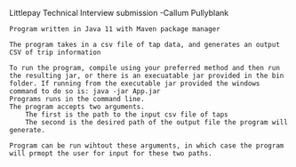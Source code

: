 Littlepay Technical Interview submission
	-Callum Pullyblank

	Program written in Java 11 with Maven package manager
	
	The program takes in a csv file of tap data, and generates an output CSV of trip information
	
	To run the program, compile using your preferred method and then run the resulting jar, or there is an execuatable jar provided in the bin folder. If running from the executable jar provided the windows command to do so is: java -jar App.jar
	Programs runs in the command line.
	The program accepts two arguments.
		The first is the path to the input csv file of taps
		The second is the desired path of the output file the program will generate.
	
	Program can be run wihtout these arguments, in which case the program will prmopt the user for input for these two paths.
	
